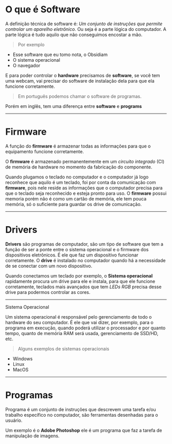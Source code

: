 # O que é Software

A definição técnica de software é: *Um conjunto de instruções que permite controlar um aparelho eletrônico.* Ou seja é a parte lógica do computador.
A parte lógica é tudo aquilo que não conseguimos encostar a mão.

> Por exemplo

+ Esse software que eu tomo nota, o Obsidiam
+ O sistema operacional
+ O navegador

E para poder controlar o **hardware** precisamos de **software**, se você tem uma webcam, vai precisar do software de instalação dela para que ela funcione corretamente. 

> Em português podemos chamar o software de programas.

Porém em inglês, tem uma diferença entre **software** e **programs**

---
# Firmware

A função do **firmware** é armazenar todas as informações para que o equipamento funcione corretamente.

O **firmware** é armazenado permanentemente em um *circuito integrado* (CI) de memória de hardware no momento da fabricação do componente.

Quando plugamos o teclado no computador e o computador já logo reconhece que aquilo é um teclado, foi por conta da comunicação com **firmware**, pois nele reside as informações que o computador precisa para que o teclado seja reconhecido e esteja pronto para uso. O **firmware** possui memoria porém não é como um cartão de memória, ele tem pouca memória, só o suficiente para guardar os drive de comunicação.

---
# Drivers

**Drivers** são programas de computador, são um tipo de software que tem a função de ser a ponte entre o sistema operacional e o firmware dos dispositivos eletrônicos. É ele que faz um dispositivo funcionar corretamente.
O **drive** é instalado no computador quando há a necessidade de se conectar com um novo dispositivo.

Quando conectamos um teclado por exemplo, o **Sistema operacional** rapidamente procura um drive para ele e instala, para que ele funcione corretamente, teclados mais avançados que tem *LEDs RGB* precisa desse drive para podermos controlar as cores.

---
Sistema Operacional

Um sistema operacional é responsável pelo gerenciamento de todo o hardware do seu computador. É ele que vai dizer, por exemplo, para o programa em execução, quando poderá utilizar o processador e por quanto tempo, quanto de memória RAM será usada, gerenciamento de SSD/HD, etc.

> Alguns exemplos de sistemas operacionais

- Windows
- Linux
- MacOS

---
# Programas

Programa é um conjunto de instruções que descrevem uma tarefa e/ou trabalho específico no computador, são ferramentas desenhadas para o usuário.

Um exemplo é o **Adobe Photoshop** ele é um programa que faz a tarefa de manipulação de imagens. 

